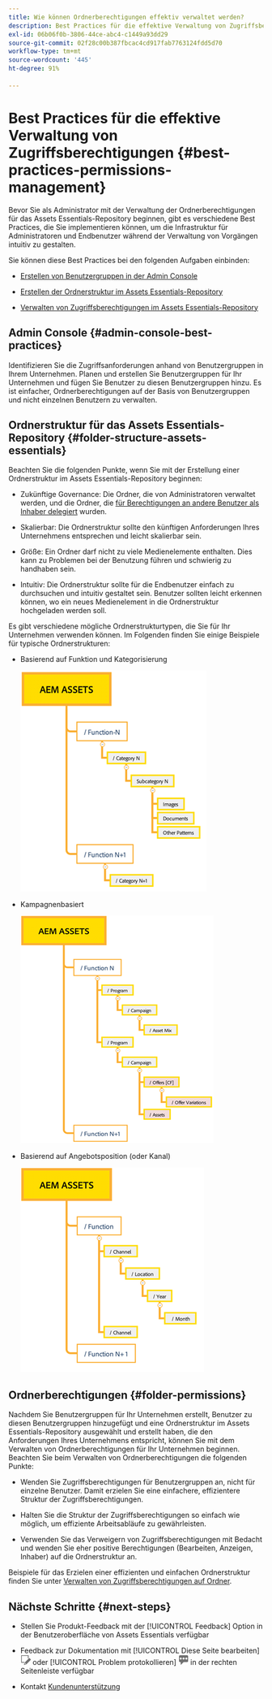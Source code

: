 ```yaml
---
title: Wie können Ordnerberechtigungen effektiv verwaltet werden?
description: Best Practices für die effektive Verwaltung von Zugriffsberechtigungen
exl-id: 06b06f0b-3806-44ce-abc4-c1449a93dd29
source-git-commit: 02f28c00b387fbcac4cd917fab7763124fdd5d70
workflow-type: tm+mt
source-wordcount: '445'
ht-degree: 91%

---
```


# Best Practices für die effektive Verwaltung von Zugriffsberechtigungen {#best-practices-permissions-management}

Bevor Sie als Administrator mit der Verwaltung der Ordnerberechtigungen für das Assets Essentials-Repository beginnen, gibt es verschiedene Best Practices, die Sie implementieren können, um die Infrastruktur für Administratoren und Endbenutzer während der Verwaltung von Vorgängen intuitiv zu gestalten.

Sie können diese Best Practices bei den folgenden Aufgaben einbinden:

* [Erstellen von Benutzergruppen in der Admin Console](#admin-console-best-practices)

* [Erstellen der Ordnerstruktur im Assets Essentials-Repository](#folder-structure-assets-essentials)

* [Verwalten von Zugriffsberechtigungen im Assets Essentials-Repository](#folder-permissions)

## Admin Console {#admin-console-best-practices}

Identifizieren Sie die Zugriffsanforderungen anhand von Benutzergruppen in Ihrem Unternehmen. Planen und erstellen Sie Benutzergruppen für Ihr Unternehmen und fügen Sie Benutzer zu diesen Benutzergruppen hinzu. Es ist einfacher, Ordnerberechtigungen auf der Basis von Benutzergruppen und nicht einzelnen Benutzern zu verwalten.

## Ordnerstruktur für das Assets Essentials-Repository {#folder-structure-assets-essentials}

Beachten Sie die folgenden Punkte, wenn Sie mit der Erstellung einer Ordnerstruktur im Assets Essentials-Repository beginnen:

* Zukünftige Governance: Die Ordner, die von Administratoren verwaltet werden, und die Ordner, die [für Berechtigungen an andere Benutzer als Inhaber delegiert](manage-permissions.md##manage-permissions-folders) wurden.

* Skalierbar: Die Ordnerstruktur sollte den künftigen Anforderungen Ihres Unternehmens entsprechen und leicht skalierbar sein.

* Größe: Ein Ordner darf nicht zu viele Medienelemente enthalten. Dies kann zu Problemen bei der Benutzung führen und schwierig zu handhaben sein.

* Intuitiv: Die Ordnerstruktur sollte für die Endbenutzer einfach zu durchsuchen und intuitiv gestaltet sein. Benutzer sollten leicht erkennen können, wo ein neues Medienelement in die Ordnerstruktur hochgeladen werden soll.

Es gibt verschiedene mögliche Ordnerstrukturtypen, die Sie für Ihr Unternehmen verwenden können. Im Folgenden finden Sie einige Beispiele für typische Ordnerstrukturen:

* Basierend auf Funktion und Kategorisierung

   ![Funktion und Kategorisierung](assets/function-categorization.png)

* Kampagnenbasiert

   ![Basierend auf Kampagnen](assets/campaign-based.png)

* Basierend auf Angebotsposition (oder Kanal)

   ![Basierend auf Angebotsposition](assets/offer-location.png)


## Ordnerberechtigungen {#folder-permissions}

Nachdem Sie Benutzergruppen für Ihr Unternehmen erstellt, Benutzer zu diesen Benutzergruppen hinzugefügt und eine Ordnerstruktur im Assets Essentials-Repository ausgewählt und erstellt haben, die den Anforderungen Ihres Unternehmens entspricht, können Sie mit dem Verwalten von Ordnerberechtigungen für Ihr Unternehmen beginnen. Beachten Sie beim Verwalten von Ordnerberechtigungen die folgenden Punkte:

* Wenden Sie Zugriffsberechtigungen für Benutzergruppen an, nicht für einzelne Benutzer. Damit erzielen Sie eine einfachere, effizientere Struktur der Zugriffsberechtigungen.

* Halten Sie die Struktur der Zugriffsberechtigungen so einfach wie möglich, um effiziente Arbeitsabläufe zu gewährleisten.

* Verwenden Sie das Verweigern von Zugriffsberechtigungen mit Bedacht und wenden Sie eher positive Berechtigungen (Bearbeiten, Anzeigen, Inhaber) auf die Ordnerstruktur an.

Beispiele für das Erzielen einer effizienten und einfachen Ordnerstruktur finden Sie unter [Verwalten von Zugriffsberechtigungen auf Ordner](manage-permissions.md##manage-permissions-folders).

## Nächste Schritte {#next-steps}

* Stellen Sie Produkt-Feedback mit der [!UICONTROL Feedback] Option in der Benutzeroberfläche von Assets Essentials verfügbar

* Feedback zur Dokumentation mit [!UICONTROL Diese Seite bearbeiten] ![Bearbeiten der Seite](assets/do-not-localize/edit-page.png) oder [!UICONTROL Problem protokollieren] ![Erstellen eines GitHub-Problems](assets/do-not-localize/github-issue.png) in der rechten Seitenleiste verfügbar

* Kontakt [Kundenunterstützung](https://experienceleague.adobe.com/?support-solution=General&amp;lang=de#support)
